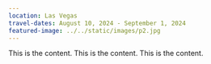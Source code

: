 ```yaml
---
location: Las Vegas
travel-dates: August 10, 2024 - September 1, 2024
featured-image: ../../static/images/p2.jpg
---
```

This is the content. This is the content. This is the content.